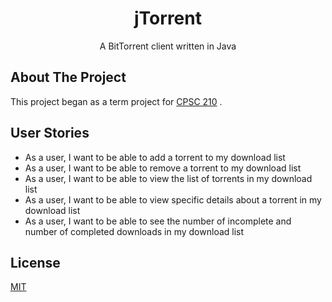 <h1 align=center>jTorrent</h1>
<p align=center>A BitTorrent client written in Java</p>

## About The Project

This project began as a term project for [CPSC 210](https://pages.github.students.cs.ubc.ca/cpsc210-2019w-t2/Course-Outline/schedule.html) . 

## User Stories

- As a user, I want to be able to add a torrent to my download list
- As a user, I want to be able to remove a torrent to my download list
- As a user, I want to be able to view the list of torrents in my download list
- As a user, I want to be able to view specific details about a torrent in my download list
- As a user, I want to be able to see the number of incomplete and number of completed downloads in my download list

## License
[MIT](https://choosealicense.com/licenses/mit/)
